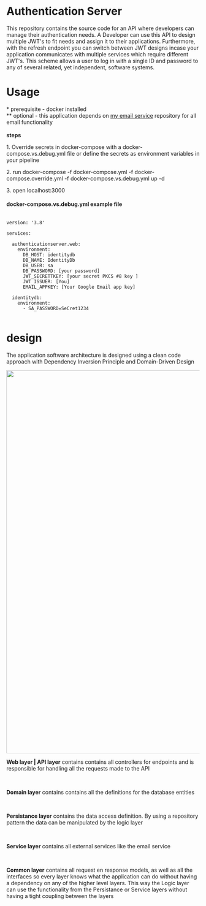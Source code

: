 # Authentication Server

This repository contains the source code for an API where developers can manage their authentication needs. A Developer can use this API to design multiple JWT's to fit needs and assign it to their applications. Furthermore, with the refresh endpoint you can switch between JWT designs incase your application communicates with multiple services which require different JWT's. This scheme allows a user to log in with a single ID and password to any of several related, yet independent, software systems.

<h1> Usage </h1>
  * prerequisite - docker installed <br/>
  ** optional - this application depends on <a href="https://github.com/JeroenMBooij/EmailService" target="_blank">my email service</a> repository for all email functionality
  <br/>
  <br/>
  <b>steps</b>
   <p> 1. Override secrets in docker-compose with a docker-compose.vs.debug.yml file or define the secrets as environment variables in your pipeline</p>
   <p> 2. run docker-compose -f docker-compose.yml -f docker-compose.override.yml -f docker-compose.vs.debug.yml up -d</p>
   <p> 3. open localhost:3000</p>

<h4>docker-compose.vs.debug.yml example file</h4>

```

version: '3.8'

services:

  authenticationserver.web:
    environment:
      DB_HOST: identitydb
      DB_NAME: IdentityDb
      DB_USER: sa
      DB_PASSWORD: [your password]
      JWT_SECRETTKEY: [your secret PKCS #8 key ]
      JWT_ISSUER: [You]
      EMAIL_APPKEY: [Your Google Email app key]

  identitydb:
    environment:
      - SA_PASSWORD=SeCret1234
      
```

<h1>design</h1>

The application software architecture is designed using a clean code approach with Dependency Inversion Principle and Domain-Driven Design


<img src="https://i.imgur.com/Toqkgg9.png" width="1000" style="margin-left: auto; margin-right:auto;"/>

<p><b>Web layer | API layer</b> contains contains all controllers for endpoints and is responsible for handling all the requests made to the API</p> <br>

<p><b>Domain layer</b> contains contains all the definitions for the database entities</p> <br>

<p><b>Persistance layer</b> contains the data access definition. By using a repository pattern the data can be manipulated by the logic layer</p> <br>

<p><b>Service layer</b> contains all external services like the email service</p><br>

<p><b>Common layer</b> contains all request en response models, as well as all the interfaces so every layer knows what the application can do without having a dependency on any of the higher level layers. This way the Logic layer can use the functionality from the Persistance or Service layers without having a tight coupling between the layers</p><br>

